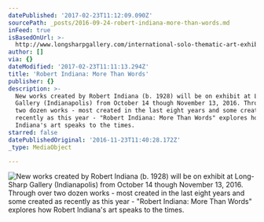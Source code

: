 ```yaml
---
datePublished: '2017-02-23T11:12:09.090Z'
sourcePath: _posts/2016-09-24-robert-indiana-more-than-words.md
inFeed: true
isBasedOnUrl: >-
  http://www.longsharpgallery.com/international-solo-thematic-art-exhibitions-lsg/robert-indiana-more-than-words
author: []
via: {}
dateModified: '2017-02-23T11:11:13.294Z'
title: 'Robert Indiana: More Than Words'
publisher: {}
description: >-
  New works created by Robert Indiana (b. 1928) will be on exhibit at Long-Sharp
  Gallery (Indianapolis) from October 14 though November 13, 2016. Through over
  two dozen works - most created in the last eight years and some created as
  recently as this year - "Robert Indiana: More Than Words" explores how Robert
  Indiana's art speaks to the times.
starred: false
datePublishedOriginal: '2016-11-23T11:40:28.172Z'
_type: MediaObject

---
```

![New works created by Robert Indiana (b. 1928) will be on exhibit at Long-Sharp Gallery (Indianapolis) from October 14 though November 13, 2016. Through over two dozen works - most created in the last eight years and some created as recently as this year - "Robert Indiana: More Than Words" explores how Robert Indiana's art speaks to the times.](https://the-grid-user-content.s3-us-west-2.amazonaws.com/6b58c87d-3b9e-4288-91c0-68a8d9a80833.jpg)